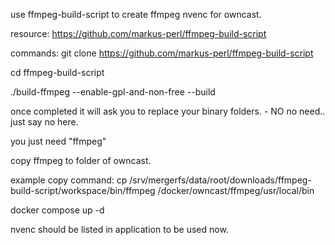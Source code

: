 use ffmpeg-build-script to create ffmpeg nvenc for owncast.

resource: https://github.com/markus-perl/ffmpeg-build-script

commands:
git clone https://github.com/markus-perl/ffmpeg-build-script

cd ffmpeg-build-script

./build-ffmpeg --enable-gpl-and-non-free --build 

once completed it will ask you to replace your binary folders. - NO
no need.. just say no here.

you just need "ffmpeg"

copy ffmpeg to folder of owncast.

example copy command:
cp /srv/mergerfs/data/root/downloads/ffmpeg-build-script/workspace/bin/ffmpeg /docker/owncast/ffmpeg/usr/local/bin

docker compose up -d

nvenc should be listed in application to be used now.
